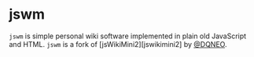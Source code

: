 jswm
===========

`jswm` is simple personal wiki software implemented in plain old JavaScript
and HTML.
`jswm` is a fork of [jsWikiMini2][jswikimini2] by [@DQNEO][DQNEO].

[jswikimini]: http://dqn.sakusakutto.jp/2012/05/jswikimini2-localstorage-javascript.html
[DQNEO]: https://github.com/DQNEO

